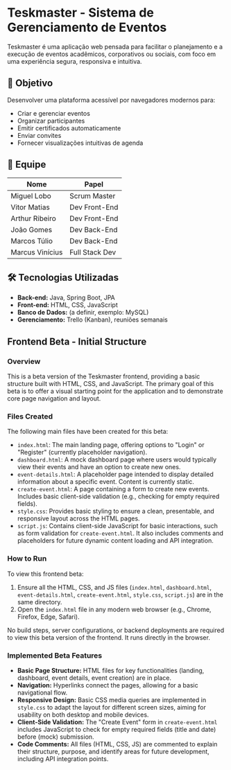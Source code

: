 # Teskmaster - Sistema de Gerenciamento de Eventos

Teskmaster é uma aplicação web pensada para facilitar o planejamento e a execução de eventos acadêmicos, corporativos ou sociais, com foco em uma experiência segura, responsiva e intuitiva.

## 🎯 Objetivo

Desenvolver uma plataforma acessível por navegadores modernos para:
- Criar e gerenciar eventos
- Organizar participantes
- Emitir certificados automaticamente
- Enviar convites
- Fornecer visualizações intuitivas de agenda

## 👥 Equipe

| Nome            | Papel             |
|-----------------|-------------------|
| Miguel Lobo     | Scrum Master       |
| Vitor Matias    | Dev Front-End      |
| Arthur Ribeiro  | Dev Front-End      |
| João Gomes      | Dev Back-End       |
| Marcos Túlio    | Dev Back-End       |
| Marcus Vinícius | Full Stack Dev     |

## 🛠️ Tecnologias Utilizadas

- **Back-end:** Java, Spring Boot, JPA
- **Front-end:** HTML, CSS, JavaScript
- **Banco de Dados:** (a definir, exemplo: MySQL)
- **Gerenciamento:** Trello (Kanban), reuniões semanais

## Frontend Beta - Initial Structure

### Overview
This is a beta version of the Teskmaster frontend, providing a basic structure built with HTML, CSS, and JavaScript. The primary goal of this beta is to offer a visual starting point for the application and to demonstrate core page navigation and layout.

### Files Created
The following main files have been created for this beta:
-   `index.html`: The main landing page, offering options to "Login" or "Register" (currently placeholder navigation).
-   `dashboard.html`: A mock dashboard page where users would typically view their events and have an option to create new ones.
-   `event-details.html`: A placeholder page intended to display detailed information about a specific event. Content is currently static.
-   `create-event.html`: A page containing a form to create new events. Includes basic client-side validation (e.g., checking for empty required fields).
-   `style.css`: Provides basic styling to ensure a clean, presentable, and responsive layout across the HTML pages.
-   `script.js`: Contains client-side JavaScript for basic interactions, such as form validation for `create-event.html`. It also includes comments and placeholders for future dynamic content loading and API integration.

### How to Run
To view this frontend beta:
1.  Ensure all the HTML, CSS, and JS files (`index.html`, `dashboard.html`, `event-details.html`, `create-event.html`, `style.css`, `script.js`) are in the same directory.
2.  Open the `index.html` file in any modern web browser (e.g., Chrome, Firefox, Edge, Safari).

No build steps, server configurations, or backend deployments are required to view this beta version of the frontend. It runs directly in the browser.

### Implemented Beta Features
-   **Basic Page Structure:** HTML files for key functionalities (landing, dashboard, event details, event creation) are in place.
-   **Navigation:** Hyperlinks connect the pages, allowing for a basic navigational flow.
-   **Responsive Design:** Basic CSS media queries are implemented in `style.css` to adapt the layout for different screen sizes, aiming for usability on both desktop and mobile devices.
-   **Client-Side Validation:** The "Create Event" form in `create-event.html` includes JavaScript to check for empty required fields (title and date) before (mock) submission.
-   **Code Comments:** All files (HTML, CSS, JS) are commented to explain their structure, purpose, and identify areas for future development, including API integration points.
